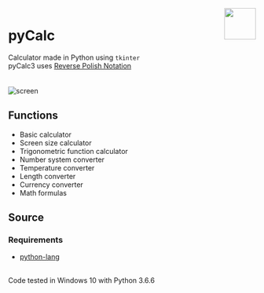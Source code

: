 <img align="right" src="https://github.com/Programista3/pyCalc/blob/master/images/logo.png?raw=true" width="64" height="64">

# pyCalc
Calculator made in Python using `tkinter`  
pyCalc3 uses [Reverse Polish Notation](https://en.wikipedia.org/wiki/Reverse_Polish_notation)<br><br><br>
![screen](https://github.com/Programista3/pyCalc/blob/master/images/pyCalc3.png?1)
## Functions
- Basic calculator
- Screen size calculator
- Trigonometric function calculator
- Number system converter
- Temperature converter
- Length converter
- Currency converter
- Math formulas
## Source
### Requirements
- [python-lang](https://github.com/Programista3/python-lang)

<br>Code tested in Windows 10 with Python 3.6.6
